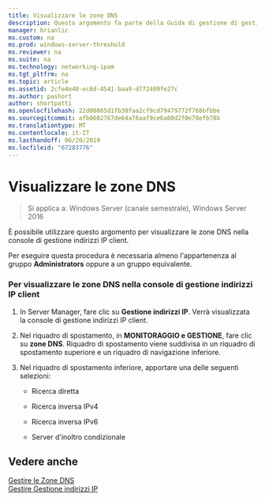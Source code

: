 ```yaml
---
title: Visualizzare le zone DNS
description: Questo argomento fa parte della Guida di gestione di gestione indirizzi IP (IPAM) in Windows Server 2016.
manager: brianlic
ms.custom: na
ms.prod: windows-server-threshold
ms.reviewer: na
ms.suite: na
ms.technology: networking-ipam
ms.tgt_pltfrm: na
ms.topic: article
ms.assetid: 2cfe4e40-ec6d-4541-baa9-d772409fe27c
ms.author: pashort
author: shortpatti
ms.openlocfilehash: 22d00865d1fb30faa2cf9cd79479772f768bfbbe
ms.sourcegitcommit: afb0602767de64a76aaf9ce6a60d2f0e78efb78b
ms.translationtype: MT
ms.contentlocale: it-IT
ms.lasthandoff: 06/20/2019
ms.locfileid: "67283776"
---
```

# <a name="view-dns-zones"></a>Visualizzare le zone DNS

>Si applica a: Windows Server (canale semestrale), Windows Server 2016

È possibile utilizzare questo argomento per visualizzare le zone DNS nella console di gestione indirizzi IP client.  
  
Per eseguire questa procedura è necessaria almeno l'appartenenza al gruppo **Administrators** oppure a un gruppo equivalente.  
  
### <a name="to-view-dns-zones-in-the-ipam-client-console"></a>Per visualizzare le zone DNS nella console di gestione indirizzi IP client  
  
1.  In Server Manager, fare clic su  **Gestione indirizzi IP**. Verrà visualizzata la console di gestione indirizzi IP client.  
  
2.  Nel riquadro di spostamento, in **MONITORAGGIO e GESTIONE**, fare clic su **zone DNS**.  Riquadro di spostamento viene suddivisa in un riquadro di spostamento superiore e un riquadro di navigazione inferiore.  
  
3.  Nel riquadro di spostamento inferiore, apportare una delle seguenti selezioni:  
  
    -   Ricerca diretta  
  
    -   Ricerca inversa IPv4  
  
    -   Ricerca inversa IPv6  
  
    -   Server d'inoltro condizionale  
  
## <a name="see-also"></a>Vedere anche  
[Gestire le Zone DNS](DNS-Zone-Management.md)  
[Gestire Gestione indirizzi IP](Manage-IPAM.md)  
  


